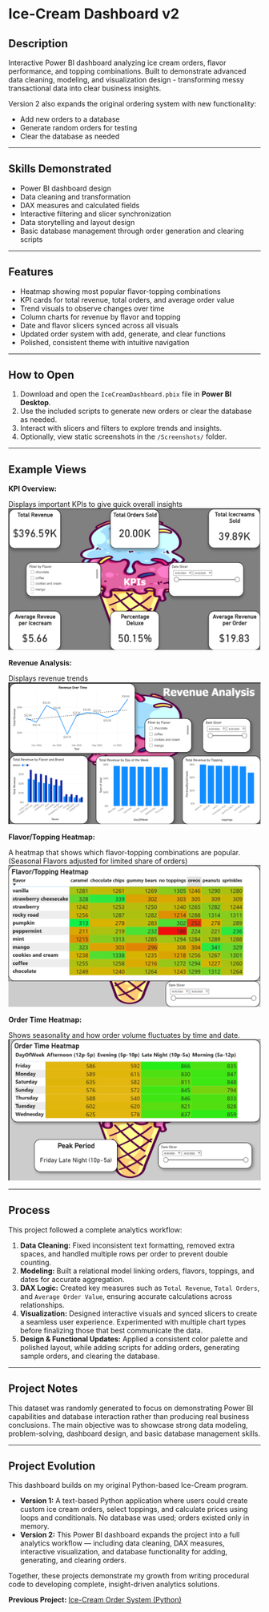 # Ice-Cream Dashboard v2

## Description
Interactive Power BI dashboard analyzing ice cream orders, flavor performance, and topping combinations. Built to demonstrate advanced data cleaning, modeling, and visualization design - transforming messy transactional data into clear business insights.  

Version 2 also expands the original ordering system with new functionality:
- Add new orders to a database  
- Generate random orders for testing  
- Clear the database as needed  

---

## Skills Demonstrated
- Power BI dashboard design  
- Data cleaning and transformation  
- DAX measures and calculated fields  
- Interactive filtering and slicer synchronization  
- Data storytelling and layout design  
- Basic database management through order generation and clearing scripts  

---

## Features
- Heatmap showing most popular flavor-topping combinations  
- KPI cards for total revenue, total orders, and average order value  
- Trend visuals to observe changes over time  
- Column charts for revenue by flavor and topping  
- Date and flavor slicers synced across all visuals  
- Updated order system with add, generate, and clear functions  
- Polished, consistent theme with intuitive navigation  

---

## How to Open
1. Download and open the `IceCreamDashboard.pbix` file in **Power BI Desktop**.  
2. Use the included scripts to generate new orders or clear the database as needed.  
3. Interact with slicers and filters to explore trends and insights.  
4. Optionally, view static screenshots in the `/Screenshots/` folder.  

---

## Example Views
**KPI Overview:**  

Displays important KPIs to give quick overall insights
![KPI Overview](Screenshots/KPI-ss-ICDB.PNG)

**Revenue Analysis:**  

Displays revenue trends
![Revenue Analysis](Screenshots/RA-ss-ICDB.PNG)

**Flavor/Topping Heatmap:**

A heatmap that shows which flavor-topping combinations are popular. (Seasonal Flavors adjusted for limited share of orders)
![Flavor/Topping Heatmap](Screenshots/FTHM-ss-ICDB.PNG)

**Order Time Heatmap:**  

Shows seasonality and how order volume fluctuates by time and date.  
![Order Time Heatmap](Screenshots/OTHM-ss-ICDB.PNG)

---

## Process
This project followed a complete analytics workflow:
1. **Data Cleaning:** Fixed inconsistent text formatting, removed extra spaces, and handled multiple rows per order to prevent double counting.  
2. **Modeling:** Built a relational model linking orders, flavors, toppings, and dates for accurate aggregation.  
3. **DAX Logic:** Created key measures such as `Total Revenue`, `Total Orders`, and `Average Order Value`, ensuring accurate calculations across relationships.  
4. **Visualization:** Designed interactive visuals and synced slicers to create a seamless user experience. Experimented with multiple chart types before finalizing those that best communicate the data.  
5. **Design & Functional Updates:** Applied a consistent color palette and polished layout, while adding scripts for adding orders, generating sample orders, and clearing the database.  

---

## Project Notes
This dataset was randomly generated to focus on demonstrating Power BI capabilities and database interaction rather than producing real business conclusions. The main objective was to showcase strong data modeling, problem-solving, dashboard design, and basic database management skills.

---

## Project Evolution
This dashboard builds on my original Python-based Ice-Cream program.

- **Version 1:** A text-based Python application where users could create custom ice cream orders, select toppings, and calculate prices using loops and conditionals. No database was used; orders existed only in memory.  
- **Version 2:** This Power BI dashboard expands the project into a full analytics workflow — including data cleaning, DAX measures, interactive visualization, and database functionality for adding, generating, and clearing orders.

Together, these projects demonstrate my growth from writing procedural code to developing complete, insight-driven analytics solutions.

**Previous Project:** [Ice-Cream Order System (Python)](https://github.com/JakeBredice/portfolio-jakebredice/tree/main/Python/Icecream-Ordering-System)
